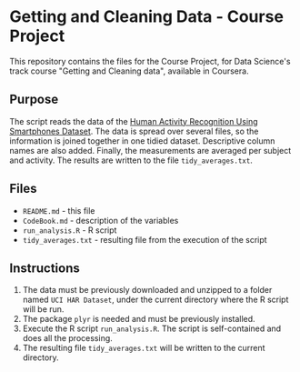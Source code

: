 # Getting and Cleaning Data - Course Project

This repository contains the files for the Course Project, for Data Science's track course "Getting and Cleaning data", available in Coursera.

## Purpose
The script reads the data of the [Human Activity Recognition Using Smartphones Dataset](http://archive.ics.uci.edu/ml/datasets/Human+Activity+Recognition+Using+Smartphones).
The data is spread over several files, so the information is joined together in one tidied dataset.
Descriptive column names are also added.
Finally, the measurements are averaged per subject and activity.
The results are written to the file `tidy_averages.txt`.

## Files
- `README.md`         - this file
- `CodeBook.md`       - description of the variables
- `run_analysis.R`    - R script
- `tidy_averages.txt` - resulting file from the execution of the script

## Instructions
1. The data must be previously downloaded and unzipped to a folder named `UCI HAR Dataset`, under the current directory where the R script will be run.
2. The package `plyr` is needed and must be previously installed.
3. Execute the R script `run_analysis.R`. The script is self-contained and does all the processing.
4. The resulting file `tidy_averages.txt` will be written to the current directory.
